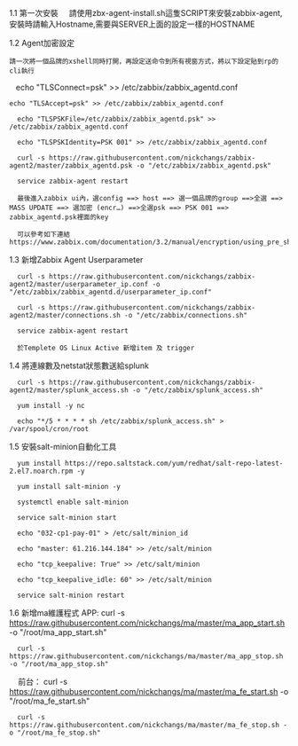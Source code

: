 1.1 第一次安裝
      請使用zbx-agent-install.sh這隻SCRIPT來安裝zabbix-agent, 安裝時請輸入Hostname,需要與SERVER上面的設定一樣的HOSTNAME

1.2 Agent加密設定  

    請一次將一個品牌的xshell同時打開，再設定送命令到所有視窗方式，將以下設定貼到rp的cli執行  
      
    echo "TLSConnect=psk" >> /etc/zabbix/zabbix_agentd.conf  
      
    echo "TLSAccept=psk" >> /etc/zabbix/zabbix_agentd.conf  
 
      echo "TLSPSKFile=/etc/zabbix/zabbix_agentd.psk" >> /etc/zabbix/zabbix_agentd.conf  
 
      echo "TLSPSKIdentity=PSK 001" >> /etc/zabbix/zabbix_agentd.conf  
 
      curl -s https://raw.githubusercontent.com/nickchangs/zabbix-agent2/master/zabbix_agentd.psk -o "/etc/zabbix/zabbix_agentd.psk"  
 
      service zabbix-agent restart  
 
      最後進入zabbix ui內，選config ==> host ==> 選一個品牌的group ==>全選 ==> MASS UPDATE ==> 選加密 (encr…) ==>全選psk ==> PSK 001 ==> zabbix_agentd.psk裡面的key  
 
      可以參考如下連結https://www.zabbix.com/documentation/3.2/manual/encryption/using_pre_shared_keys  
 
1.3 新增Zabbix Agent Userparameter

      curl -s https://raw.githubusercontent.com/nickchangs/zabbix-agent2/master/userparameter_ip.conf -o "/etc/zabbix/zabbix_agentd.d/userparameter_ip.conf"

      curl -s https://raw.githubusercontent.com/nickchangs/zabbix-agent2/master/connections.sh -o "/etc/zabbix/connections.sh"

      service zabbix-agent restart

      於Templete OS Linux Active 新增item 及 trigger

1.4 將連線數及netstat狀態數送給splunk

      curl -s https://raw.githubusercontent.com/nickchangs/zabbix-agent2/master/splunk_access.sh -o "/etc/zabbix/splunk_access.sh"

      yum install -y nc

      echo "*/5 * * * * sh /etc/zabbix/splunk_access.sh" > /var/spool/cron/root

1.5 安裝salt-minion自動化工具

      yum install https://repo.saltstack.com/yum/redhat/salt-repo-latest-2.el7.noarch.rpm -y

      yum install salt-minion -y

      systemctl enable salt-minion

      service salt-minion start

      echo "032-cp1-pay-01" > /etc/salt/minion_id

      echo "master: 61.216.144.184" >> /etc/salt/minion

      echo "tcp_keepalive: True" >> /etc/salt/minion

      echo "tcp_keepalive_idle: 60" >> /etc/salt/minion

      service salt-minion restart

1.6 新增ma維護程式
      APP:
      curl -s https://raw.githubusercontent.com/nickchangs/ma/master/ma_app_start.sh -o "/root/ma_app_start.sh"
      
      curl -s https://raw.githubusercontent.com/nickchangs/ma/master/ma_app_stop.sh -o "/root/ma_app_stop.sh"
      前台： 
      curl -s https://raw.githubusercontent.com/nickchangs/ma/master/ma_fe_start.sh -o "/root/ma_fe_start.sh"

      curl -s https://raw.githubusercontent.com/nickchangs/ma/master/ma_fe_stop.sh -o "/root/ma_fe_stop.sh"
